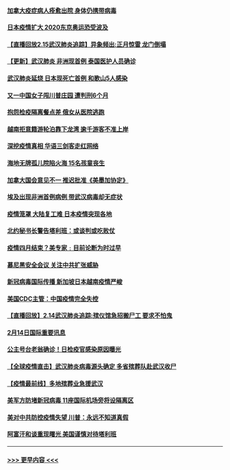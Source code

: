 #### [加拿大疫症病人痊愈出院 身体仍携带病毒](../pages/prog202/a102778061.md?t=02160111) 
#### [日本疫情扩大 2020东京奥运恐受波及](../pages/prog202/a102778049.md?t=02160111) 
#### [【直播回放2.15武汉肺炎追踪】异象频出:正月惊雷 龙门倒塌](../pages/prog202/a102777974.md?t=02160111) 
#### [【更新】武汉肺炎 非洲现首例 泰国医护人员确诊](../pages/prog202/a102770740.md?t=02160111) 
#### [武汉肺炎延烧 日本现死亡首例 和歌山5人感染](../pages/prog202/a102777815.md?t=02160111) 
#### [又一中国女子闯川普庄园 遭判刑6个月](../pages/prog202/a102777673.md?t=02160111) 
#### [抱怨检疫隔离餐点差 俄女从医院逃跑](../pages/prog202/a102777667.md?t=02160111) 
#### [越南拒意籍游轮泊靠下龙湾 逾千游客不准上岸](../pages/prog202/a102777646.md?t=02160111) 
#### [深挖疫情真相 华语三剑客走红网络](../pages/prog202/a102777624.md?t=02160111) 
#### [海地无牌孤儿院陷火海 15名孩童丧生](../pages/prog202/a102777620.md?t=02160111) 
#### [加拿大国会意见不一 推迟批准《美墨加协定》](../pages/prog202/a102777575.md?t=02160111) 
#### [埃及出现非洲首例病例 带武汉病毒却无症状](../pages/prog202/a102777559.md?t=02160111) 
#### [疫情笼罩 大陆复工难 日本疫情突现各地](../pages/prog202/a102777455.md?t=02160111) 
#### [北约秘书长警告塔利班：或谈判或吃败仗](../pages/prog202/a102777442.md?t=02160111) 
#### [疫情四月结束？美专家﹕目前论断为时过早](../pages/prog202/a102777248.md?t=02160111) 
#### [慕尼黑安全会议 关注中共扩张威胁](../pages/prog202/a102777254.md?t=02160111) 
#### [新冠病毒国际传播 新加坡日本越南疫情严峻](../pages/prog202/a102777245.md?t=02160111) 
#### [美国CDC主管：中国疫情完全失控](../pages/prog202/a102777236.md?t=02160111) 
#### [【直播回放】2.14武汉肺炎追踪:殡仪馆急招搬尸工 要求不怕鬼](../pages/prog202/a102777141.md?t=02160111) 
#### [2月14日国际重要讯息](../pages/prog202/a102777073.md?t=02160111) 
#### [公主号台老翁确诊！日检疫官感染原因曝光](../pages/prog202/a102777075.md?t=02160111) 
#### [【全球疫情直击】武汉肺炎病毒源头确定 多省殡葬队赴武汉收尸](../pages/prog202/a102777026.md?t=02160111) 
#### [【疫情最前线】多地殡葬业急援武汉](../pages/prog202/a102776986.md?t=02160111) 
#### [美军方防堵新冠病毒 11座国际机场旁将设隔离区](../pages/prog202/a102776870.md?t=02160111) 
#### [美对中共防控疫情失望 川普：永远不知道真假](../pages/prog202/a102776836.md?t=02160111) 
#### [阿富汗和谈重现曙光 美国谨慎对待塔利班](../pages/prog202/a102776748.md?t=02160111) 

----
#### [ >>> 更早内容 <<< ](../indexes/prog202-earlier.md)
